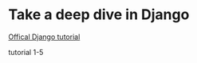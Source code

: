 # Take a deep dive in Django
[Offical Django tutorial](https://docs.djangoproject.com/en/2.0/intro/)

tutorial 1-5
